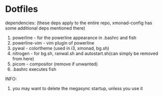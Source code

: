 # Dotfiles

dependencies: (these deps apply to the entire repo, xmonad-config has some additional deps mentioned there)
  1. powerline - for the powerline appearance in .bashrc and fish
  2. powerline-vim - vim plugin of powerline
  4. pywal - colortheme (used in i3, xmonad, bg.sh)
  5. nitrogen - for bg.sh, ranwal.sh and autostart.sh(can simply be removed from here)
  6. picom - compositor (remove if unwanted)
  7. .bashrc executes fish

INFO:
  1. you may want to delete the megasync startup, unless you use it 
